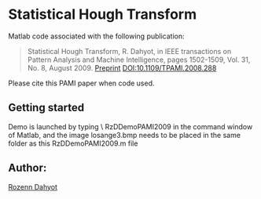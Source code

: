 # Statistical Hough Transform

Matlab code associated with the following publication: 

> Statistical Hough Transform, R. Dahyot, in IEEE transactions on Pattern Analysis and Machine Intelligence, pages 1502-1509, Vol. 31, No. 8, August 2009. [Preprint](http://www.tara.tcd.ie/handle/2262/31106) [DOI:10.1109/TPAMI.2008.288](http://dx.doi.org/10.1109/TPAMI.2008.288)

Please cite this PAMI paper when code used.

## Getting started 
Demo is launched by typing 
\ RzDDemoPAMI2009 
in the command window of Matlab,
and the image losange3.bmp needs to be placed in the same folder as this RzDDemoPAMI2009.m file


 

## Author: 

[Rozenn Dahyot](https://www.scss.tcd.ie/Rozenn.Dahyot/)

